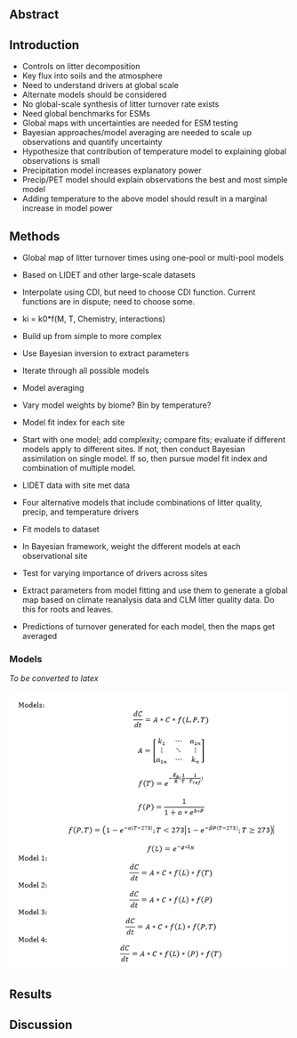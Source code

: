 
## Abstract

## Introduction

* Controls on litter decomposition
* Key flux into soils and the atmosphere
* Need to understand drivers at global scale
 * Alternate models should be considered
* No global-scale synthesis of litter turnover rate exists
* Need global benchmarks for ESMs
* Global maps with uncertainties are needed for ESM testing
* Bayesian approaches/model averaging are needed to scale up observations and quantify uncertainty
* Hypothesize that contribution of temperature model to explaining global observations is small
* Precipitation model increases explanatory power
* Precip/PET model should explain observations the best and most simple model
* Adding temperature to the above model should result in a marginal increase in model power

## Methods

* Global map of litter turnover times using one-pool or multi-pool models
* Based on LIDET and other large-scale datasets
* Interpolate using CDI, but need to choose CDI function. Current functions are in dispute; need to choose some.
* ki = k0*f(M, T, Chemistry, interactions)
* Build up from simple to more complex
* Use Bayesian inversion to extract parameters
* Iterate through all possible models
* Model averaging
* Vary model weights by biome? Bin by temperature?
* Model fit index for each site

* Start with one model; add complexity; compare fits; evaluate if different models apply to different sites. If not, then conduct Bayesian assimilation on single model. If so, then pursue model fit index and combination of multiple model.

* LIDET data with site met data
* Four alternative models that include combinations of litter quality, precip, and temperature drivers
* Fit models to dataset
* In Bayesian framework, weight the different models at each observational site
* Test for varying importance of drivers across sites
* Extract parameters from model fitting and use them to generate a global map based on climate reanalysis data and CLM litter quality data. Do this for roots and leaves.
 * Predictions of turnover generated for each model, then the maps get averaged

### Models

_To be converted to latex_

![Alt text](equations.png?raw=true "Equations")

## Results

## Discussion
